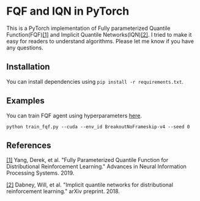 # FQF and IQN in PyTorch

This is a PyTorch implementation of Fully parameterized Quantile Function(FQF)[[1]](#references) and Implicit Quantile Networks(IQN)[[2]](#references). I tried to make it easy for readers to understand algorithms. Please let me know if you have any questions.

## Installation
You can install dependencies using `pip install -r requirements.txt`.

## Examples
You can train FQF agent using hyperparameters [here](https://github.com/ku2482/fqf.pytorch/blob/master/config/fqf.yaml).

```
python train_fqf.py --cuda --env_id BreakoutNoFrameskip-v4 --seed 0
```

## References
[[1]](https://arxiv.org/abs/1911.02140) Yang, Derek, et al. "Fully Parameterized Quantile Function for Distributional Reinforcement Learning." Advances in Neural Information Processing Systems. 2019.

[[2]](https://arxiv.org/abs/1806.06923) Dabney, Will, et al. "Implicit quantile networks for distributional reinforcement learning." arXiv preprint. 2018.
